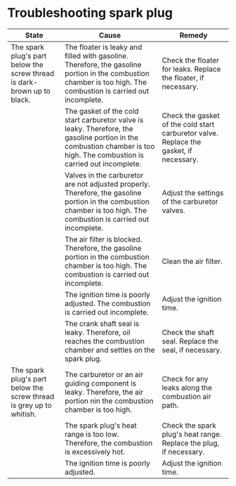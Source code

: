 # Troubleshooting spark plug

|State|Cause|Remedy|
|---|---|---|
|The spark plug's part below the screw thread is dark-brown up to black.|The floater is leaky and filled with gasoline. Therefore, the gasoline portion in the combustion chamber is too high. The combustion is carried out incomplete.|Check the floater for leaks. Replace the floater, if necessary.|
||The gasket of the cold start carburetor valve is leaky. Therefore, the gasoline portion in the combustion chamber is too high. The combustion is carried out incomplete.|Check the gasket of the cold start carburetor valve. Replace the gasket, if necessary.|
||Valves in the carburetor are not adjusted properly. Therefore, the gasoline portion in the combustion chamber is too high. The combustion is carried out incomplete.|Adjust the settings of the carburetor valves.|
||The air filter is blocked. Therefore, the gasoline portion in the combustion chamber is too high. The combustion is carried out incomplete.|Clean the air filter.|
||The ignition time is poorly adjusted. The combustion is carried out incomplete.|Adjust the ignition time.|
||The crank shaft seal is leaky. Therefore, oil reaches the combustion chamber and settles on the spark plug.|Check the shaft seal. Replace the seal, if necessary.|
|The spark plug's part below the screw thread is grey up to whitish.|The carburetor or an air guiding component is leaky. Therefore, the air portion nin the combustion chamber is too high.|Check for any leaks along the combustion air path.|
||The spark plug's heat range is too low. Therefore, the combustion is excessively hot.|Check the spark plug's heat range. Replace the plug, if necessary.|
||The ignition time is poorly adjusted.|Adjust the ignition time.|